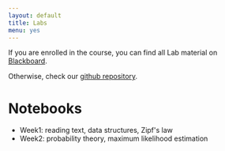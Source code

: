 ```yaml
---
layout: default
title: Labs
menu: yes
---
```


If you are enrolled in the course, you can find all Lab material on [Blackboard](//blackboard.ic.uva.nl).

Otherwise, check our [github repository](//github.com/uva-slpl/nlmi/tree/gh-pages/labs).


# Notebooks 

* Week1: reading text, data structures, Zipf's law
* Week2: probability theory, maximum likelihood estimation 

